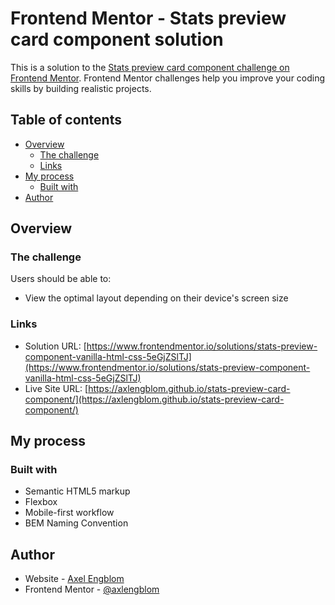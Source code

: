 # Frontend Mentor - Stats preview card component solution

This is a solution to the [Stats preview card component challenge on Frontend Mentor](https://www.frontendmentor.io/challenges/stats-preview-card-component-8JqbgoU62). Frontend Mentor challenges help you improve your coding skills by building realistic projects.

## Table of contents

- [Overview](#overview)
  - [The challenge](#the-challenge)
  - [Links](#links)
- [My process](#my-process)
  - [Built with](#built-with)
- [Author](#author)

## Overview

### The challenge

Users should be able to:

- View the optimal layout depending on their device's screen size

### Links

- Solution URL: [https://www.frontendmentor.io/solutions/stats-preview-component-vanilla-html-css-5eGjZSlTJ](https://www.frontendmentor.io/solutions/stats-preview-component-vanilla-html-css-5eGjZSlTJ)
- Live Site URL: [https://axlengblom.github.io/stats-preview-card-component/](https://axlengblom.github.io/stats-preview-card-component/)

## My process

### Built with

- Semantic HTML5 markup
- Flexbox
- Mobile-first workflow
- BEM Naming Convention

## Author

- Website - [Axel Engblom](https://www.axelengblomdev.com)
- Frontend Mentor - [@axlengblom](https://www.frontendmentor.io/profile/axlengblom)
